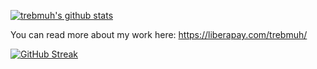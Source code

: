 <!--
**trebmuh/trebmuh** is a ✨ _special_ ✨ repository because its `README.md` (this file) appears on your GitHub profile.

Here are some ideas to get you started:

- 🔭 I’m currently working on ...
- 🌱 I’m currently learning ...
- 👯 I’m looking to collaborate on ...
- 🤔 I’m looking for help with ...
- 💬 Ask me about ...
- 📫 How to reach me: ...
- 😄 Pronouns: ...
- ⚡ Fun fact: ...
-->

[![trebmuh's github stats](https://github-readme-stats.vercel.app/api?username=trebmuh&theme=dark&show_icons=true&hide=stars&include_all_commits=true)](https://github.com/anuraghazra/github-readme-stats)

You can read more about my work here: https://liberapay.com/trebmuh/

[![GitHub Streak](https://streak-stats.demolab.com/?user=trebmuh)](https://git.io/streak-stats)
